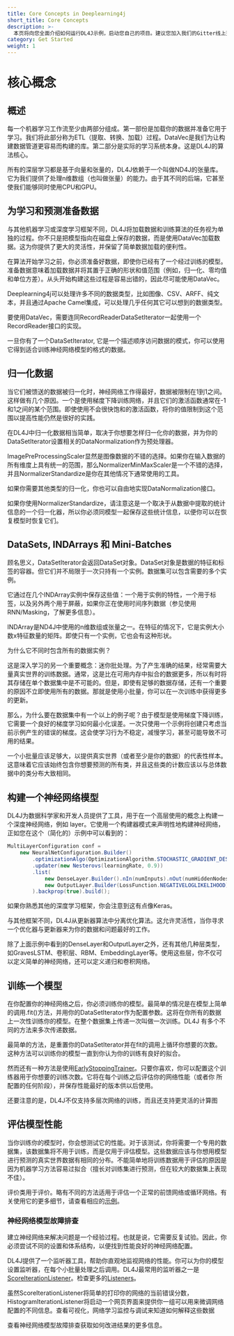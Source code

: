 ```yaml
---
title: Core Concepts in Deeplearning4j
short_title: Core Concepts
description: >-
  本页将向您全面介绍如何运行DL4J示例，启动您自己的项目。建议您加入我们的Gitter线上交流群或QQ交流群。您可以在Gitter或QQ上请求帮助、提出反馈，不过也请您在遇到问题时先参考本指南中已列出的疑难解答。如果您是初次接触深度学习，我们准备了一份初学者学习计划，包括课程、阅读材料和其他资源的链接。
category: Get Started
weight: 1
---
```


# 核心概念

## 概述

每一个机器学习工作流至少由两部分组成。第一部份是加载你的数据并准备它用于学习。我们将此部分称为ETL（提取、转换、加载）过程。DataVec是我们为让构建数据管道更容易而构建的库。第二部分是实际的学习系统本身。这是DL4J的算法核心。

所有的深层学习都是基于向量和张量的，DL4J依赖于一个叫做ND4J的张量库。它为我们提供了处理n维数组（也叫做张量）的能力。由于其不同的后端，它甚至使我们能够同时使用CPU和GPU。

## 为学习和预测准备数据

与其他机器学习或深度学习框架不同，DL4J将加载数据和训练算法的任务视为单独的过程。你不只是把模型指向在磁盘上保存的数据，而是使用DataVec加载数据。这为你提供了更大的灵活性，并保留了简单数据加载的便利性。

在算法开始学习之前，你必须准备好数据，即使你已经有了一个经过训练的模型。准备数据意味着加载数据并将其置于正确的形状和值范围（例如，归一化、零均值和单位方差）。从头开始构建这些过程是容易出错的，因此尽可能使用DataVec。

Deeplearning4j可以处理许多不同的数据类型，比如图像、CSV、ARFF、纯文本，并且通过Apache Camel集成，可以处理几乎任何其它可以想到的数据类型。

要使用DataVec，需要连同RecordReaderDataSetIterator一起使用一个RecordReader接口的实现。

一旦你有了一个DataSetIterator, 它是一个描述顺序访问数据的模式，你可以使用它得到适合训练神经网络模型的格式的数据。

## 归一化数据

当它们被馈送的数据被归一化时，神经网络工作得最好，数据被限制在1到1之间。这样做有几个原因。一个是使用梯度下降训练网络，并且它们的激活函数通常在-1和1之间的某个范围。即使使用不会很快饱和的激活函数，将你的值限制到这个范围以提高性能仍然是很好的实践。

在DL4J中归一化数据相当简单，取决于你想要怎样归一化你的数据，并为你的DataSetIterator设置相关的DataNormalization作为预处理器。

ImagePreProcessingScaler显然是图像数据的不错的选择。如果你在输入数据的所有维度上具有统一的范围，那么NormalizerMinMaxScaler是一个不错的选择，并且NormalizerStandardize是你在其他情况下通常使用的工具。

如果你需要其他类型的归一化，你也可以自由地实现DataNormalization接口。

如果你使用NormalizerStandardize，请注意这是一个取决于从数据中提取的统计信息的一个归一化器，所以你必须同模型一起保存这些统计信息，以便你可以在恢复模型时恢复它们。

## DataSets, INDArrays 和 Mini-Batches

顾名思义，DataSetIterator会返回DataSet对象。DataSet对象是数据的特征和标签的容器。但它们并不局限于一次只持有一个实例。数据集可以包含需要的多个实例。

它通过在几个INDArray实例中保存这些值：一个用于实例的特性，一个用于标签，以及另外两个用于屏蔽，如果你正在使用时间序列数据（参见使用RNN/Masking，了解更多信息）。

INDArray是ND4J中使用的n维数组或张量之一。在特征的情况下，它是实例大小数x特征数量的矩阵。即使只有一个实例，它也会有这种形状。

为什么它不同时包含所有的数据实例？

这是深入学习的另一个重要概念：迷你批处理。为了产生准确的结果，经常需要大量真实世界的训练数据。通常，这是比在可用内存中拟合的数据更多，所以有时将其存储在单个数据集中是不可能的。但是，即使有足够的数据存储，还有一个重要的原因不立即使用所有的数据。那就是使用小批量，你可以在一次训练中获得更多的更新。

那么，为什么要在数据集中有一个以上的例子呢？由于模型是使用梯度下降训练，它需要一个良好的梯度学习如何最小化误差。一次只使用一个示例将创建只考虑当前示例产生的错误的梯度。这会使学习行为不稳定，减慢学习，甚至可能导致不可用的结果。

一个小批量应该足够大，以提供真实世界（或者至少是你的数据）的代表性样本。这意味着它应该始终包含你想要预测的所有类，并且这些类的计数应该以与总体数据中的类分布大致相同。

## 构建一个神经网络模型

DL4J为数据科学家和开发人员提供了工具，用于在一个高层使用的概念上构建一个深度神经网络，例如 layer。它使用一个构建器模式来声明性地构建神经网络，正如您在这个（简化的）示例中可以看到的：

```java
MultiLayerConfiguration conf = 
    new NeuralNetConfiguration.Builder()
        .optimizationAlgo(OptimizationAlgorithm.STOCHASTIC_GRADIENT_DESCENT)
        .updater(new Nesterovs(learningRate, 0.9))
        .list(
            new DenseLayer.Builder().nIn(numInputs).nOut(numHiddenNodes).activation("relu").build(),
            new OutputLayer.Builder(LossFunction.NEGATIVELOGLIKELIHOOD).activation("softmax").nIn(numHiddenNodes).nOut(numOutputs).build()
        ).backprop(true).build();
```

如果你熟悉其他的深度学习框架，你会注意到这有点像Keras。

与其他框架不同，DL4J从更新器算法中分离优化算法。这允许灵活性，当你寻求一个优化器与更新器来为你的数据和问题最好的工作。

除了上面示例中看到的DenseLayer和OutputLayer之外，还有其他几种层类型，如GravesLSTM、卷积层、RBM、EmbeddingLayer等。使用这些层，你不仅可以定义简单的神经网络，还可以定义递归和卷积网络。

## 训练一个模型

在你配置你的神经网络之后，你必须训练你的模型。最简单的情况是在模型上简单的调用.fit\(\)方法，并用你的DataSetIterator作为配置参数。这将在你所有的数据上一次性训练你的模型。在整个数据集上传递一次叫做一次训练。DL4J 有多个不同的方法来多次传递数据。

最简单的方法，是重置你的DataSetIterator并在fit的调用上循环你想要的次数。这种方法可以训练你的模型一直到你认为你的训练有良好的拟合。

然而还有一种方法是使用[EarlyStoppingTrainer](https://deeplearning4j.org/api/1.0.0-beta2/org/deeplearning4j/earlystopping/trainer/EarlyStoppingTrainer.html)。只要你喜欢，你可以配置这个训练器用于你想要的训练次数。它将在每个训练之后评估你的网络性能（或者你 所配置的任何阶段），并保存性能最好的版本供以后使用。

还要注意的是，DL4J不仅支持多层次网络的训练，而且还支持更灵活的计算图

## 评估模型性能

当你训练你的模型时，你会想测试它的性能。对于该测试，你将需要一个专用的数据集，该数据集将不用于训练，而是仅用于评估模型。这些数据应该与你想用模型进行预测的真实世界数据有相同的分布。不能简单地将训练数据用于评估的原因是因为机器学习方法容易过拟合（擅长对训练集进行预测，但在较大的数据集上表现不佳）。

评价类用于评价。略有不同的方法适用于评估一个正常的前馈网络或循环网络。有关使用它的更多细节，请查看相应的[示例](https://github.com/deeplearning4j/dl4j-examples)。

### 神经网络模型故障排查

建立神经网络来解决问题是一个经验过程。也就是说，它需要反复试验。因此，你必须尝试不同的设置和体系结构，以便找到性能良好的神经网络配置。

DL4J提供了一个监听器工具，帮助你直观地监视网络的性能。你可以为你的模型设置监听器，在每个小批量处理之后调用。DL4J最常用的监听器之一是[ScoreIterationListener](https://deeplearning4j.org/api/1.0.0-beta2/org/deeplearning4j/optimize/listeners/ScoreIterationListener.html)。检查更多的[Listeners](https://deeplearning4j.org/docs/latest/deeplearning4j-nn-listeners)。

虽然ScoreIterationListener将简单的打印你的网络的当前错误分数，HistogramIterationListener将启动一个网页界面来提供你一组可以用来微调网络配置的不同信息。查看可视化，网络学习监控与调试来知道如何解释这些数据

查看神经网络模型故障排查获取如何改进结果的更多信息。



